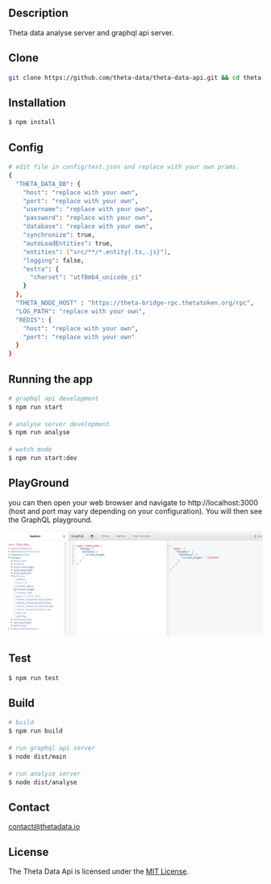 ## Description

Theta data analyse server and graphql api server.

## Clone
```bash
git clone https://github.com/theta-data/theta-data-api.git && cd theta-data-api
```

## Installation

```bash
$ npm install
```

## Config

```bash
# edit file in config/test.json and replace with your own prams.
{
  "THETA_DATA_DB": {
    "host": "replace with your own",
    "port": "replace with your own",
    "username": "replace with your own",
    "password": "replace with your own",
    "database": "replace with your own",
    "synchronize": true,
    "autoLoadEntities": true,
    "entities": ["src/**/*.entity{.ts,.js}"],
    "logging": false,
    "extra": {
      "charset": "utf8mb4_unicode_ci"
    }
  },
  "THETA_NODE_HOST" : "https://theta-bridge-rpc.thetatoken.org/rpc",
  "LOG_PATH": "replace with your own",
  "REDIS": {
    "host": "replace with your own",
    "port": "replace with your own"
  }
}

```

## Running the app

```bash
# graphql api development
$ npm run start

# analyse server development
$ npm run analyse

# watch mode
$ npm run start:dev


```

## PlayGround

you can then open your web browser and navigate to http://localhost:3000 (host and port may vary depending on your configuration). You will then see the GraphQL playground.

![avatar](https://github.com/larryro/image/blob/main/playground_20211101112605.png?raw=true)

## Test

```bash
$ npm run test
```

## Build

```bash
# build
$ npm run build

# run graphql api server
$ node dist/main

# run analyse server
$ node dist/analyse
```

## Contact

contact@thetadata.io

## License

The Theta Data Api is licensed under the [MIT License](https://opensource.org/licenses/MIT).

